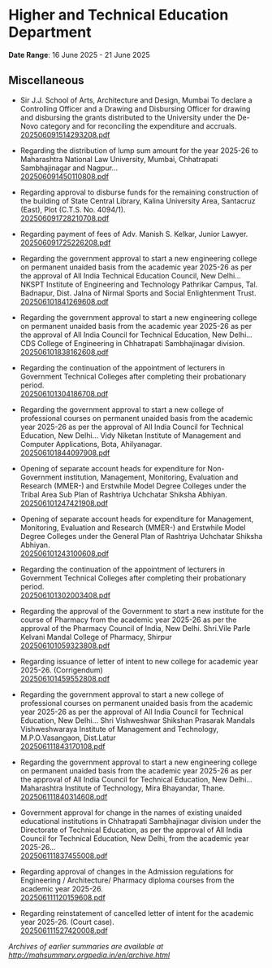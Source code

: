 # Higher and Technical Education Department

**Date Range**: 16 June 2025 - 21 June 2025


## Miscellaneous
- Sir J.J. School of Arts, Architecture and Design, Mumbai To declare a Controlling Officer and a Drawing and Disbursing Officer for drawing and disbursing the grants distributed to the University under the De-Novo category and for reconciling the expenditure and accruals.\
  [202506091514293208.pdf](https://gr.maharashtra.gov.in/Site/Upload/Government%20Resolutions/English/202506091514293208.pdf)

- Regarding the distribution of lump sum amount for the year 2025-26 to Maharashtra National Law University, Mumbai, Chhatrapati Sambhajinagar and Nagpur...\
  [202506091450110808.pdf](https://gr.maharashtra.gov.in/Site/Upload/Government%20Resolutions/English/202506091450110808.pdf)

- Regarding approval to disburse funds for the remaining construction of the building of State Central Library, Kalina University Area, Santacruz (East), Plot (C.T.S. No. 4094/1).\
  [202506091728210708.pdf](https://gr.maharashtra.gov.in/Site/Upload/Government%20Resolutions/English/202506091728210708.pdf)

- Regarding payment of fees of Adv. Manish S. Kelkar, Junior Lawyer.\
  [202506091725226208.pdf](https://gr.maharashtra.gov.in/Site/Upload/Government%20Resolutions/English/202506091725226208.pdf)

- Regarding the government approval to start a new engineering college on permanent unaided basis from the academic year 2025-26 as per the approval of All India Technical Education Council, New Delhi... NKSPT Institute of Engineering and Technology Pathrikar Campus, Tal. Badnapur, Dist. Jalna of Nirmal Sports and Social Enlightenment Trust.\
  [202506101841269608.pdf](https://gr.maharashtra.gov.in/Site/Upload/Government%20Resolutions/English/202506101841269608.pdf)

- Regarding the government approval to start a new engineering college on permanent unaided basis from the academic year 2025-26 as per the approval of All India Council for Technical Education, New Delhi... CDS College of Engineering in Chhatrapati Sambhajinagar division.\
  [202506101838162608.pdf](https://gr.maharashtra.gov.in/Site/Upload/Government%20Resolutions/English/202506101838162608.pdf)

- Regarding the continuation of the appointment of lecturers in Government Technical Colleges after completing their probationary period.\
  [202506101304186708.pdf](https://gr.maharashtra.gov.in/Site/Upload/Government%20Resolutions/English/202506101304186708.pdf)

- Regarding the government approval to start a new college of professional courses on permanent unaided basis from the academic year 2025-26 as per the approval of All India Council for Technical Education, New Delhi... Vidy Niketan Institute of Management and Computer Applications, Bota, Ahilyanagar.\
  [202506101844097908.pdf](https://gr.maharashtra.gov.in/Site/Upload/Government%20Resolutions/English/202506101844097908.pdf)

- Opening of separate account heads for expenditure for Non-Government institution, Management, Monitoring, Evaluation and Research (MMER-) and Erstwhile Model Degree Colleges under the Tribal Area Sub Plan of Rashtriya Uchchatar Shiksha Abhiyan.\
  [202506101247421908.pdf](https://gr.maharashtra.gov.in/Site/Upload/Government%20Resolutions/English/202506101247421908.pdf)

- Opening of separate account heads for expenditure for Management, Monitoring, Evaluation and Research (MMER-) and Erstwhile Model Degree Colleges under the General Plan of Rashtriya Uchchatar Shiksha Abhiyan.\
  [202506101243100608.pdf](https://gr.maharashtra.gov.in/Site/Upload/Government%20Resolutions/English/202506101243100608.pdf)

- Regarding the continuation of the appointment of lecturers in Government Technical Colleges after completing their probationary period.\
  [202506101302003408.pdf](https://gr.maharashtra.gov.in/Site/Upload/Government%20Resolutions/English/202506101302003408.pdf)

- Regarding the approval of the Government to start a new institute for the course of Pharmacy from the academic year 2025-26 as per the approval of the Pharmacy Council of India, New Delhi. Shri.Vile Parle Kelvani Mandal College of Pharmacy, Shirpur\
  [202506101059323808.pdf](https://gr.maharashtra.gov.in/Site/Upload/Government%20Resolutions/English/202506101059323808.pdf)

- Regarding issuance of letter of intent to new college for academic year 2025-26. (Corrigendum)\
  [202506101459552808.pdf](https://gr.maharashtra.gov.in/Site/Upload/Government%20Resolutions/English/202506101459552808.pdf)

- Regarding the government approval to start a new college of professional courses on permanent unaided basis from the academic year 2025-26 as per the approval of All India Council for Technical Education, New Delhi... Shri Vishweshwar Shikshan Prasarak Mandals Vishweshwaraya Institute of Management and Technology, M.P.O.Vasangaon, Dist.Latur\
  [202506111843170108.pdf](https://gr.maharashtra.gov.in/Site/Upload/Government%20Resolutions/English/202506111843170108.pdf)

- Regarding the government approval to start a new engineering college on permanent unaided basis from the academic year 2025-26 as per the approval of All India Council for Technical Education, New Delhi... Maharashtra Institute of Technology, Mira Bhayandar, Thane.\
  [202506111840314608.pdf](https://gr.maharashtra.gov.in/Site/Upload/Government%20Resolutions/English/202506111840314608.pdf)

- Government approval for change in the names of existing unaided educational institutions in Chhatrapati Sambhajinagar division under the Directorate of Technical Education, as per the approval of All India Council for Technical Education, New Delhi, from the academic year 2025-26...\
  [202506111837455008.pdf](https://gr.maharashtra.gov.in/Site/Upload/Government%20Resolutions/English/202506111837455008.pdf)

- Regarding approval of changes in the Admission regulations for Engineering / Architecture/ Pharmacy diploma courses from the academic year 2025-26.\
  [202506111120159608.pdf](https://gr.maharashtra.gov.in/Site/Upload/Government%20Resolutions/English/202506111120159608.pdf)

- Regarding reinstatement of cancelled letter of intent for the academic year 2025-26. (Court case).\
  [202506111527420008.pdf](https://gr.maharashtra.gov.in/Site/Upload/Government%20Resolutions/English/202506111527420008.pdf)


*Archives of earlier summaries are available at http://mahsummary.orgpedia.in/en/archive.html*